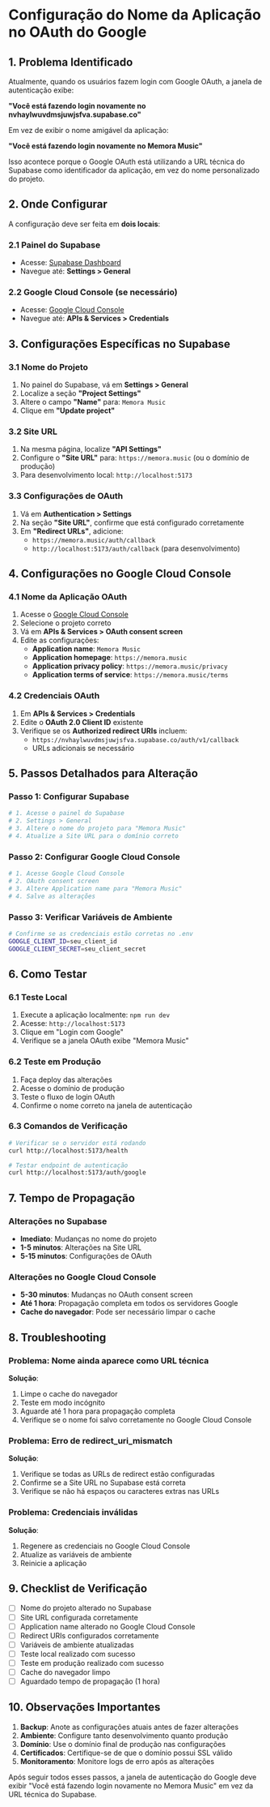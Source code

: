 # Configuração do Nome da Aplicação no OAuth do Google

## 1. Problema Identificado

Atualmente, quando os usuários fazem login com Google OAuth, a janela de autenticação exibe:

**"Você está fazendo login novamente no nvhaylwuvdmsjuwjsfva.supabase.co"**

Em vez de exibir o nome amigável da aplicação:

**"Você está fazendo login novamente no Memora Music"**

Isso acontece porque o Google OAuth está utilizando a URL técnica do Supabase como identificador da aplicação, em vez do nome personalizado do projeto.

## 2. Onde Configurar

A configuração deve ser feita em **dois locais**:

### 2.1 Painel do Supabase
- Acesse: [Supabase Dashboard](https://supabase.com/dashboard)
- Navegue até: **Settings > General**

### 2.2 Google Cloud Console (se necessário)
- Acesse: [Google Cloud Console](https://console.cloud.google.com/)
- Navegue até: **APIs & Services > Credentials**

## 3. Configurações Específicas no Supabase

### 3.1 Nome do Projeto
1. No painel do Supabase, vá em **Settings > General**
2. Localize a seção **"Project Settings"**
3. Altere o campo **"Name"** para: `Memora Music`
4. Clique em **"Update project"**

### 3.2 Site URL
1. Na mesma página, localize **"API Settings"**
2. Configure o **"Site URL"** para: `https://memora.music` (ou o domínio de produção)
3. Para desenvolvimento local: `http://localhost:5173`

### 3.3 Configurações de OAuth
1. Vá em **Authentication > Settings**
2. Na seção **"Site URL"**, confirme que está configurado corretamente
3. Em **"Redirect URLs"**, adicione:
   - `https://memora.music/auth/callback`
   - `http://localhost:5173/auth/callback` (para desenvolvimento)

## 4. Configurações no Google Cloud Console

### 4.1 Nome da Aplicação OAuth
1. Acesse o [Google Cloud Console](https://console.cloud.google.com/)
2. Selecione o projeto correto
3. Vá em **APIs & Services > OAuth consent screen**
4. Edite as configurações:
   - **Application name**: `Memora Music`
   - **Application homepage**: `https://memora.music`
   - **Application privacy policy**: `https://memora.music/privacy`
   - **Application terms of service**: `https://memora.music/terms`

### 4.2 Credenciais OAuth
1. Em **APIs & Services > Credentials**
2. Edite o **OAuth 2.0 Client ID** existente
3. Verifique se os **Authorized redirect URIs** incluem:
   - `https://nvhaylwuvdmsjuwjsfva.supabase.co/auth/v1/callback`
   - URLs adicionais se necessário

## 5. Passos Detalhados para Alteração

### Passo 1: Configurar Supabase
```bash
# 1. Acesse o painel do Supabase
# 2. Settings > General
# 3. Altere o nome do projeto para "Memora Music"
# 4. Atualize a Site URL para o domínio correto
```

### Passo 2: Configurar Google Cloud Console
```bash
# 1. Acesse Google Cloud Console
# 2. OAuth consent screen
# 3. Altere Application name para "Memora Music"
# 4. Salve as alterações
```

### Passo 3: Verificar Variáveis de Ambiente
```bash
# Confirme se as credenciais estão corretas no .env
GOOGLE_CLIENT_ID=seu_client_id
GOOGLE_CLIENT_SECRET=seu_client_secret
```

## 6. Como Testar

### 6.1 Teste Local
1. Execute a aplicação localmente: `npm run dev`
2. Acesse: `http://localhost:5173`
3. Clique em "Login com Google"
4. Verifique se a janela OAuth exibe "Memora Music"

### 6.2 Teste em Produção
1. Faça deploy das alterações
2. Acesse o domínio de produção
3. Teste o fluxo de login OAuth
4. Confirme o nome correto na janela de autenticação

### 6.3 Comandos de Verificação
```bash
# Verificar se o servidor está rodando
curl http://localhost:5173/health

# Testar endpoint de autenticação
curl http://localhost:5173/auth/google
```

## 7. Tempo de Propagação

### Alterações no Supabase
- **Imediato**: Mudanças no nome do projeto
- **1-5 minutos**: Alterações na Site URL
- **5-15 minutos**: Configurações de OAuth

### Alterações no Google Cloud Console
- **5-30 minutos**: Mudanças no OAuth consent screen
- **Até 1 hora**: Propagação completa em todos os servidores Google
- **Cache do navegador**: Pode ser necessário limpar o cache

## 8. Troubleshooting

### Problema: Nome ainda aparece como URL técnica
**Solução**:
1. Limpe o cache do navegador
2. Teste em modo incógnito
3. Aguarde até 1 hora para propagação completa
4. Verifique se o nome foi salvo corretamente no Google Cloud Console

### Problema: Erro de redirect_uri_mismatch
**Solução**:
1. Verifique se todas as URLs de redirect estão configuradas
2. Confirme se a Site URL no Supabase está correta
3. Verifique se não há espaços ou caracteres extras nas URLs

### Problema: Credenciais inválidas
**Solução**:
1. Regenere as credenciais no Google Cloud Console
2. Atualize as variáveis de ambiente
3. Reinicie a aplicação

## 9. Checklist de Verificação

- [ ] Nome do projeto alterado no Supabase
- [ ] Site URL configurada corretamente
- [ ] Application name alterado no Google Cloud Console
- [ ] Redirect URIs configurados corretamente
- [ ] Variáveis de ambiente atualizadas
- [ ] Teste local realizado com sucesso
- [ ] Teste em produção realizado com sucesso
- [ ] Cache do navegador limpo
- [ ] Aguardado tempo de propagação (1 hora)

## 10. Observações Importantes

1. **Backup**: Anote as configurações atuais antes de fazer alterações
2. **Ambiente**: Configure tanto desenvolvimento quanto produção
3. **Domínio**: Use o domínio final de produção nas configurações
4. **Certificados**: Certifique-se de que o domínio possui SSL válido
5. **Monitoramento**: Monitore logs de erro após as alterações

Após seguir todos esses passos, a janela de autenticação do Google deve exibir "Você está fazendo login novamente no Memora Music" em vez da URL técnica do Supabase.
